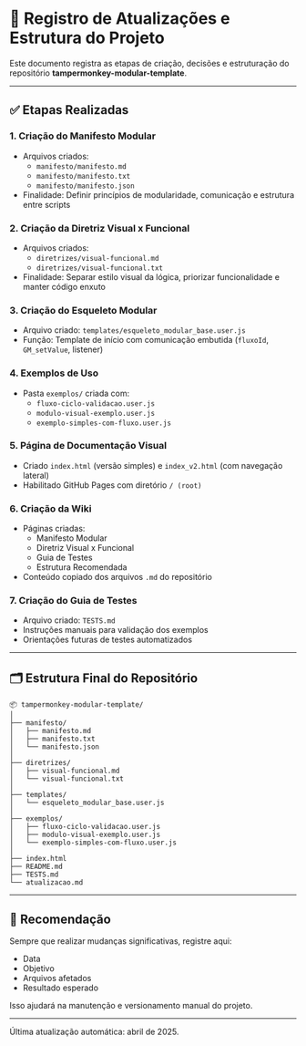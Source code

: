 # 📜 Registro de Atualizações e Estrutura do Projeto

Este documento registra as etapas de criação, decisões e estruturação do repositório **tampermonkey-modular-template**.

---

## ✅ Etapas Realizadas

### 1. Criação do Manifesto Modular
- Arquivos criados:
  - `manifesto/manifesto.md`
  - `manifesto/manifesto.txt`
  - `manifesto/manifesto.json`
- Finalidade: Definir princípios de modularidade, comunicação e estrutura entre scripts

### 2. Criação da Diretriz Visual x Funcional
- Arquivos criados:
  - `diretrizes/visual-funcional.md`
  - `diretrizes/visual-funcional.txt`
- Finalidade: Separar estilo visual da lógica, priorizar funcionalidade e manter código enxuto

### 3. Criação do Esqueleto Modular
- Arquivo criado: `templates/esqueleto_modular_base.user.js`
- Função: Template de início com comunicação embutida (`fluxoId`, `GM_setValue`, listener)

### 4. Exemplos de Uso
- Pasta `exemplos/` criada com:
  - `fluxo-ciclo-validacao.user.js`
  - `modulo-visual-exemplo.user.js`
  - `exemplo-simples-com-fluxo.user.js`

### 5. Página de Documentação Visual
- Criado `index.html` (versão simples) e `index_v2.html` (com navegação lateral)
- Habilitado GitHub Pages com diretório `/ (root)`

### 6. Criação da Wiki
- Páginas criadas:
  - Manifesto Modular
  - Diretriz Visual x Funcional
  - Guia de Testes
  - Estrutura Recomendada
- Conteúdo copiado dos arquivos `.md` do repositório

### 7. Criação do Guia de Testes
- Arquivo criado: `TESTS.md`
- Instruções manuais para validação dos exemplos
- Orientações futuras de testes automatizados

---

## 🗂 Estrutura Final do Repositório

```
📦 tampermonkey-modular-template/
│
├── manifesto/
│   ├── manifesto.md
│   ├── manifesto.txt
│   └── manifesto.json
│
├── diretrizes/
│   ├── visual-funcional.md
│   └── visual-funcional.txt
│
├── templates/
│   └── esqueleto_modular_base.user.js
│
├── exemplos/
│   ├── fluxo-ciclo-validacao.user.js
│   ├── modulo-visual-exemplo.user.js
│   └── exemplo-simples-com-fluxo.user.js
│
├── index.html
├── README.md
├── TESTS.md
└── atualizacao.md
```

---

## 📌 Recomendação

Sempre que realizar mudanças significativas, registre aqui:
- Data
- Objetivo
- Arquivos afetados
- Resultado esperado

Isso ajudará na manutenção e versionamento manual do projeto.

---

Última atualização automática: abril de 2025.
